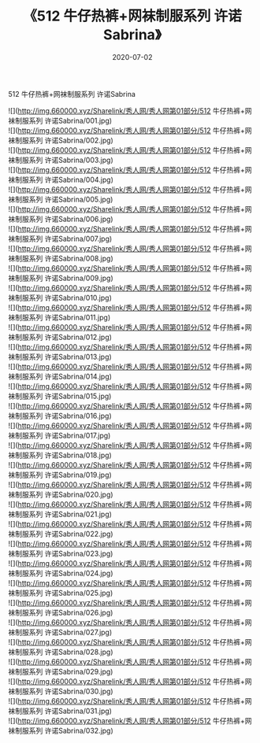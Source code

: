 ﻿---
layout: post
title:  《512 牛仔热裤+网袜制服系列 许诺Sabrina》
date:   2020-07-02
img: http://img.660000.xyz/Sharelink/秀人网/秀人网第01部分/512 牛仔热裤+网袜制服系列 许诺Sabrina/000.jpg
categories: [美女, 清纯, 唯美]
---

512 牛仔热裤+网袜制服系列 许诺Sabrina

  ![](http://img.660000.xyz/Sharelink/秀人网/秀人网第01部分/512 牛仔热裤+网袜制服系列 许诺Sabrina/001.jpg) <br> ![](http://img.660000.xyz/Sharelink/秀人网/秀人网第01部分/512 牛仔热裤+网袜制服系列 许诺Sabrina/002.jpg) <br> ![](http://img.660000.xyz/Sharelink/秀人网/秀人网第01部分/512 牛仔热裤+网袜制服系列 许诺Sabrina/003.jpg) <br> ![](http://img.660000.xyz/Sharelink/秀人网/秀人网第01部分/512 牛仔热裤+网袜制服系列 许诺Sabrina/004.jpg) <br> ![](http://img.660000.xyz/Sharelink/秀人网/秀人网第01部分/512 牛仔热裤+网袜制服系列 许诺Sabrina/005.jpg) <br> ![](http://img.660000.xyz/Sharelink/秀人网/秀人网第01部分/512 牛仔热裤+网袜制服系列 许诺Sabrina/006.jpg) <br> ![](http://img.660000.xyz/Sharelink/秀人网/秀人网第01部分/512 牛仔热裤+网袜制服系列 许诺Sabrina/007.jpg) <br> ![](http://img.660000.xyz/Sharelink/秀人网/秀人网第01部分/512 牛仔热裤+网袜制服系列 许诺Sabrina/008.jpg) <br> ![](http://img.660000.xyz/Sharelink/秀人网/秀人网第01部分/512 牛仔热裤+网袜制服系列 许诺Sabrina/009.jpg) <br> ![](http://img.660000.xyz/Sharelink/秀人网/秀人网第01部分/512 牛仔热裤+网袜制服系列 许诺Sabrina/010.jpg) <br> ![](http://img.660000.xyz/Sharelink/秀人网/秀人网第01部分/512 牛仔热裤+网袜制服系列 许诺Sabrina/011.jpg) <br> ![](http://img.660000.xyz/Sharelink/秀人网/秀人网第01部分/512 牛仔热裤+网袜制服系列 许诺Sabrina/012.jpg) <br> ![](http://img.660000.xyz/Sharelink/秀人网/秀人网第01部分/512 牛仔热裤+网袜制服系列 许诺Sabrina/013.jpg) <br> ![](http://img.660000.xyz/Sharelink/秀人网/秀人网第01部分/512 牛仔热裤+网袜制服系列 许诺Sabrina/014.jpg) <br> ![](http://img.660000.xyz/Sharelink/秀人网/秀人网第01部分/512 牛仔热裤+网袜制服系列 许诺Sabrina/015.jpg) <br> ![](http://img.660000.xyz/Sharelink/秀人网/秀人网第01部分/512 牛仔热裤+网袜制服系列 许诺Sabrina/016.jpg) <br> ![](http://img.660000.xyz/Sharelink/秀人网/秀人网第01部分/512 牛仔热裤+网袜制服系列 许诺Sabrina/017.jpg) <br> ![](http://img.660000.xyz/Sharelink/秀人网/秀人网第01部分/512 牛仔热裤+网袜制服系列 许诺Sabrina/018.jpg) <br> ![](http://img.660000.xyz/Sharelink/秀人网/秀人网第01部分/512 牛仔热裤+网袜制服系列 许诺Sabrina/019.jpg) <br> ![](http://img.660000.xyz/Sharelink/秀人网/秀人网第01部分/512 牛仔热裤+网袜制服系列 许诺Sabrina/020.jpg) <br> ![](http://img.660000.xyz/Sharelink/秀人网/秀人网第01部分/512 牛仔热裤+网袜制服系列 许诺Sabrina/021.jpg) <br> ![](http://img.660000.xyz/Sharelink/秀人网/秀人网第01部分/512 牛仔热裤+网袜制服系列 许诺Sabrina/022.jpg) <br> ![](http://img.660000.xyz/Sharelink/秀人网/秀人网第01部分/512 牛仔热裤+网袜制服系列 许诺Sabrina/023.jpg) <br> ![](http://img.660000.xyz/Sharelink/秀人网/秀人网第01部分/512 牛仔热裤+网袜制服系列 许诺Sabrina/024.jpg) <br> ![](http://img.660000.xyz/Sharelink/秀人网/秀人网第01部分/512 牛仔热裤+网袜制服系列 许诺Sabrina/025.jpg) <br> ![](http://img.660000.xyz/Sharelink/秀人网/秀人网第01部分/512 牛仔热裤+网袜制服系列 许诺Sabrina/026.jpg) <br> ![](http://img.660000.xyz/Sharelink/秀人网/秀人网第01部分/512 牛仔热裤+网袜制服系列 许诺Sabrina/027.jpg) <br> ![](http://img.660000.xyz/Sharelink/秀人网/秀人网第01部分/512 牛仔热裤+网袜制服系列 许诺Sabrina/028.jpg) <br> ![](http://img.660000.xyz/Sharelink/秀人网/秀人网第01部分/512 牛仔热裤+网袜制服系列 许诺Sabrina/029.jpg) <br> ![](http://img.660000.xyz/Sharelink/秀人网/秀人网第01部分/512 牛仔热裤+网袜制服系列 许诺Sabrina/030.jpg) <br> ![](http://img.660000.xyz/Sharelink/秀人网/秀人网第01部分/512 牛仔热裤+网袜制服系列 许诺Sabrina/031.jpg) <br> ![](http://img.660000.xyz/Sharelink/秀人网/秀人网第01部分/512 牛仔热裤+网袜制服系列 许诺Sabrina/032.jpg) <br>